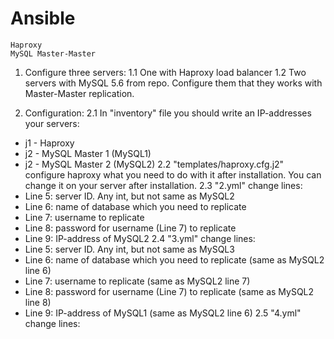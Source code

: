 # Ansible 
    Haproxy
    MySQL Master-Master

1. Configure three servers:
1.1 One with Haproxy load balancer
1.2 Two servers with MySQL 5.6 from repo. 
Configure them that they works with Master-Master replication.

2. Configuration:
2.1 In "inventory" file you should write an IP-addresses your servers:
- j1 - Haproxy
- j2 - MySQL Master 1 (MySQL1)
- j2 - MySQL Master 2 (MySQL2)
2.2 "templates/haproxy.cfg.j2" configure haproxy what you need to do with it after installation.
You can change it on your server after installation.
2.3 "2.yml" change lines:
- Line 5: server ID. Any int, but not same as MySQL2
- Line 6: name of database which you need to replicate
- Line 7: username to replicate
- Line 8: password for username (Line 7) to replicate
- Line 9: IP-address of MySQL2
2.4 "3.yml" change lines:
- Line 5: server ID. Any int, but not same as MySQL3
- Line 6: name of database which you need to replicate (same as MySQL2 line 6)
- Line 7: username to replicate (same as MySQL2 line 7)
- Line 8: password for username (Line 7) to replicate (same as MySQL2 line 8)
- Line 9: IP-address of MySQL1 (same as MySQL2 line 6)
2.5 "4.yml" change lines: